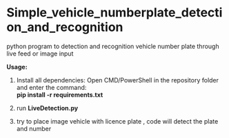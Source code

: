 # Simple_vehicle_numberplate_detection_and_recognition
python program to detection and recognition vehicle number plate through live feed or image input

**Usage:**

1. Install all dependencies: Open CMD/PowerShell in the repository folder and enter the command:
\
**pip install -r requirements.txt** 

2. run **LiveDetection.py**
3. try to place image vehicle with licence plate , code will detect the plate and number
